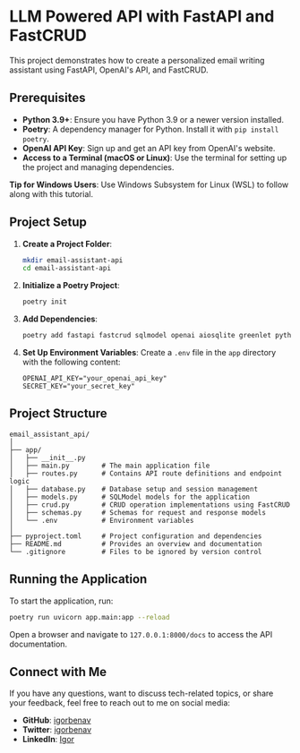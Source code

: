 
# LLM Powered API with FastAPI and FastCRUD

This project demonstrates how to create a personalized email writing assistant using FastAPI, OpenAI's API, and FastCRUD.

## Prerequisites

- **Python 3.9+**: Ensure you have Python 3.9 or a newer version installed.
- **Poetry**: A dependency manager for Python. Install it with `pip install poetry`.
- **OpenAI API Key**: Sign up and get an API key from OpenAI's website.
- **Access to a Terminal (macOS or Linux)**: Use the terminal for setting up the project and managing dependencies.

**Tip for Windows Users**: Use Windows Subsystem for Linux (WSL) to follow along with this tutorial.

## Project Setup

1. **Create a Project Folder**:
    ```bash
    mkdir email-assistant-api
    cd email-assistant-api
    ```

2. **Initialize a Poetry Project**:
    ```bash
    poetry init
    ```

3. **Add Dependencies**:
    ```bash
    poetry add fastapi fastcrud sqlmodel openai aiosqlite greenlet python-jose bcrypt
    ```

4. **Set Up Environment Variables**:
    Create a `.env` file in the `app` directory with the following content:
    ```plaintext
    OPENAI_API_KEY="your_openai_api_key"
    SECRET_KEY="your_secret_key"
    ```

## Project Structure

```
email_assistant_api/
│
├── app/
│   ├── __init__.py
│   ├── main.py        # The main application file
│   ├── routes.py      # Contains API route definitions and endpoint logic
│   ├── database.py    # Database setup and session management
│   ├── models.py      # SQLModel models for the application
│   ├── crud.py        # CRUD operation implementations using FastCRUD
│   ├── schemas.py     # Schemas for request and response models
│   └── .env           # Environment variables
│
├── pyproject.toml     # Project configuration and dependencies
├── README.md          # Provides an overview and documentation
└── .gitignore         # Files to be ignored by version control
```

## Running the Application

To start the application, run:

```bash
poetry run uvicorn app.main:app --reload
```

Open a browser and navigate to `127.0.0.1:8000/docs` to access the API documentation.

## Connect with Me

If you have any questions, want to discuss tech-related topics, or share your feedback, feel free to reach out to me on social media:
- **GitHub**: [igorbenav](https://github.com/igorbenav)
- **Twitter**: [igorbenav](https://twitter.com/igorbenav)
- **LinkedIn**: [Igor](https://linkedin.com/in/igor)
